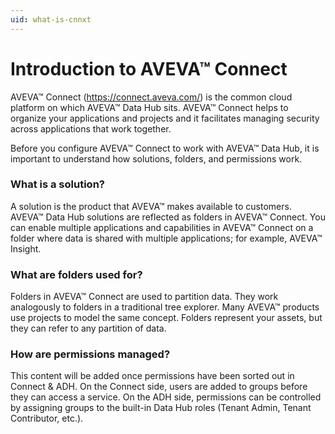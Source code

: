 ```yaml
---
uid: what-is-cnnxt
---
```


# Introduction to AVEVA™ Connect

AVEVA™ Connect (https://connect.aveva.com/) is the common cloud platform on which AVEVA™ Data Hub sits. AVEVA™ Connect helps to organize your applications and projects and it facilitates managing security across applications that work together.

Before you configure AVEVA™ Connect to work with AVEVA™ Data Hub, it is important to understand how solutions, folders, and permissions work.

### What is a solution?

A solution is the product that AVEVA™ makes available to customers. AVEVA™ Data Hub solutions are reflected as folders in AVEVA™ Connect. You can enable multiple applications and capabilities in AVEVA™ Connect on a folder where data is shared with multiple applications; for example, AVEVA™ Insight.

### What are folders used for?

Folders in AVEVA™ Connect are used to partition data. They work analogously to folders in a traditional tree explorer. Many AVEVA™ products use projects to model the same concept. Folders represent your assets, but they can refer to any partition of data.

### How are permissions managed?

This content will be added once permissions have been sorted out in Connect & ADH. On the Connect side, users are added to groups before they can access a service. On the ADH side, permissions can be controlled by assigning groups to the built-in Data Hub roles (Tenant Admin, Tenant Contributor, etc.). 

<!--V.Touati, 10/21/21: TBD per F. Scott. Talk about where permissions are managed here. Are they managed in DataHub and duplicated in Connect, or are permissions managed in Connect and just mirrored in DataHub?-->

